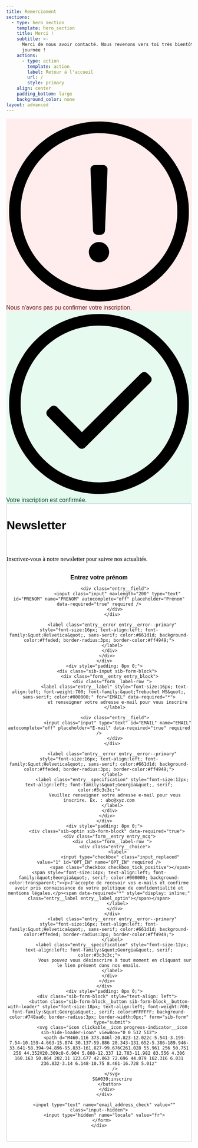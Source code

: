 ```yaml
---
title: Remerciement
sections:
  - type: hero_section
    template: hero_section
    title: Merci !
    subtitle: >-
      Merci de nous avoir contacté. Nous revenons vers toi très bientôt. Bonne
      journée !
    actions:
      - type: action
        template: action
        label: Retour à l'accueil
        url: /
        style: primary
    align: center
    padding_bottom: large
    background_color: none
layout: advanced
---
```

<!-- Begin Sendinblue Form -->
<!-- START - We recommend to place the below code in head tag of your website html  -->
<style>
  @font-face {
    font-display: block;
    font-family: Roboto;
    src: url(https://assets.sendinblue.com/font/Roboto/Latin/normal/normal/7529907e9eaf8ebb5220c5f9850e3811.woff2) format("woff2"), url(https://assets.sendinblue.com/font/Roboto/Latin/normal/normal/25c678feafdc175a70922a116c9be3e7.woff) format("woff")
  }

  @font-face {
    font-display: fallback;
    font-family: Roboto;
    font-weight: 600;
    src: url(https://assets.sendinblue.com/font/Roboto/Latin/medium/normal/6e9caeeafb1f3491be3e32744bc30440.woff2) format("woff2"), url(https://assets.sendinblue.com/font/Roboto/Latin/medium/normal/71501f0d8d5aa95960f6475d5487d4c2.woff) format("woff")
  }

  @font-face {
    font-display: fallback;
    font-family: Roboto;
    font-weight: 700;
    src: url(https://assets.sendinblue.com/font/Roboto/Latin/bold/normal/3ef7cf158f310cf752d5ad08cd0e7e60.woff2) format("woff2"), url(https://assets.sendinblue.com/font/Roboto/Latin/bold/normal/ece3a1d82f18b60bcce0211725c476aa.woff) format("woff")
  }

  #sib-container input:-ms-input-placeholder {
    text-align: left;
    font-family: "Georgia", serif;
    color: #c0ccda;
  }

  #sib-container input::placeholder {
    text-align: left;
    font-family: "Georgia", serif;
    color: #c0ccda;
  }

  #sib-container textarea::placeholder {
    text-align: left;
    font-family: "Georgia", serif;
    color: #c0ccda;
  }
</style>
<link rel="stylesheet" href="https://sibforms.com/forms/end-form/build/sib-styles.css">
<!--  END - We recommend to place the above code in head tag of your website html -->

<!-- START - We recommend to place the below code where you want the form in your website html  -->
<div class="sib-form" style="text-align: center;
         background-color: #EFF2F7;                                 ">
  <div id="sib-form-container" class="sib-form-container">
    <div id="error-message" class="sib-form-message-panel" style="font-size:16px; text-align:left; font-family:&quot;Helvetica&quot;, sans-serif; color:#661d1d; background-color:#ffeded; border-radius:3px; border-color:#ff4949;max-width:540px;">
      <div class="sib-form-message-panel__text sib-form-message-panel__text--center">
        <svg viewBox="0 0 512 512" class="sib-icon sib-notification__icon">
          <path d="M256 40c118.621 0 216 96.075 216 216 0 119.291-96.61 216-216 216-119.244 0-216-96.562-216-216 0-119.203 96.602-216 216-216m0-32C119.043 8 8 119.083 8 256c0 136.997 111.043 248 248 248s248-111.003 248-248C504 119.083 392.957 8 256 8zm-11.49 120h22.979c6.823 0 12.274 5.682 11.99 12.5l-7 168c-.268 6.428-5.556 11.5-11.99 11.5h-8.979c-6.433 0-11.722-5.073-11.99-11.5l-7-168c-.283-6.818 5.167-12.5 11.99-12.5zM256 340c-15.464 0-28 12.536-28 28s12.536 28 28 28 28-12.536 28-28-12.536-28-28-28z"
          />
        </svg>
        <span class="sib-form-message-panel__inner-text">
                          Nous n&#039;avons pas pu confirmer votre inscription.
                      </span>
      </div>
    </div>
    <div></div>
    <div id="success-message" class="sib-form-message-panel" style="font-size:16px; text-align:left; font-family:&quot;Helvetica&quot;, sans-serif; color:#085229; background-color:#e7faf0; border-radius:3px; border-color:#13ce66;max-width:540px;">
      <div class="sib-form-message-panel__text sib-form-message-panel__text--center">
        <svg viewBox="0 0 512 512" class="sib-icon sib-notification__icon">
          <path d="M256 8C119.033 8 8 119.033 8 256s111.033 248 248 248 248-111.033 248-248S392.967 8 256 8zm0 464c-118.664 0-216-96.055-216-216 0-118.663 96.055-216 216-216 118.664 0 216 96.055 216 216 0 118.663-96.055 216-216 216zm141.63-274.961L217.15 376.071c-4.705 4.667-12.303 4.637-16.97-.068l-85.878-86.572c-4.667-4.705-4.637-12.303.068-16.97l8.52-8.451c4.705-4.667 12.303-4.637 16.97.068l68.976 69.533 163.441-162.13c4.705-4.667 12.303-4.637 16.97.068l8.451 8.52c4.668 4.705 4.637 12.303-.068 16.97z"
          />
        </svg>
        <span class="sib-form-message-panel__inner-text">
                          Votre inscription est confirmée.
                      </span>
      </div>
    </div>
    <div></div>
    <div id="sib-container" class="sib-container--large sib-container--vertical" style="text-align:center; background-color:rgba(255,255,255,1); max-width:540px; border-radius:3px; border-width:1px; border-color:#C0CCD9; border-style:solid;">
      <form id="sib-form" method="POST" action="https://b749b5e7.sibforms.com/serve/MUIEADglVqaqQPszWOLN05AruxHiMeH-zOHaUFDpHvq0lQa28Vvjrzw-eA24Y7T5mFPBSM3_i_TDWW9J3uS2acrgLeAsicOdt5v7SdHl5f7UHBdHz3JkIyDe31l_9Ssp8ipvqomB-kYRKwdTd9-JRz6TqvVbcK6CnnxeusMUEVZ9wd1vOdGFzUWSqJ9a2U1RQePGywIR-kTEOZHg"
        data-type="subscription">
        <div style="padding: 8px 0;">
          <div class="sib-form-block" style="font-size:32px; text-align:left; font-weight:700; font-family:&quot;Trebuchet MS&quot;, sans-serif; color:#000000; background-color:transparent;">
            <p>Newsletter</p>
          </div>
        </div>
        <div style="padding: 8px 0;">
          <div class="sib-form-block" style="font-size:16px; text-align:left; font-family:&quot;Georgia&quot;, serif; color:#000000; background-color:transparent;">
            <div class="sib-text-form-block">
              <p>Inscrivez-vous à notre newsletter pour suivre nos actualités.</p>
            </div>
          </div>
        </div>
        <div style="padding: 8px 0;">
          <div class="sib-input sib-form-block">
            <div class="form__entry entry_block">
              <div class="form__label-row ">
                <label class="entry__label" style="font-size:16px; text-align:left; font-weight:700; font-family:&quot;Trebuchet MS&quot;, sans-serif; color:#000000;" for="PRENOM" data-required="*">
                  Entrez votre prénom
                </label>

                <div class="entry__field">
                  <input class="input" maxlength="200" type="text" id="PRENOM" name="PRENOM" autocomplete="off" placeholder="Prénom" data-required="true" required />
                </div>
              </div>

              <label class="entry__error entry__error--primary" style="font-size:16px; text-align:left; font-family:&quot;Helvetica&quot;, sans-serif; color:#661d1d; background-color:#ffeded; border-radius:3px; border-color:#ff4949;">
              </label>
            </div>
          </div>
        </div>
        <div style="padding: 8px 0;">
          <div class="sib-input sib-form-block">
            <div class="form__entry entry_block">
              <div class="form__label-row ">
                <label class="entry__label" style="font-size:16px; text-align:left; font-weight:700; font-family:&quot;Trebuchet MS&quot;, sans-serif; color:#000000;" for="EMAIL" data-required="*">
                  et renseigner votre adresse e-mail pour vous inscrire
                </label>

                <div class="entry__field">
                  <input class="input" type="text" id="EMAIL" name="EMAIL" autocomplete="off" placeholder="E-mail" data-required="true" required />
                </div>
              </div>

              <label class="entry__error entry__error--primary" style="font-size:16px; text-align:left; font-family:&quot;Helvetica&quot;, sans-serif; color:#661d1d; background-color:#ffeded; border-radius:3px; border-color:#ff4949;">
              </label>
              <label class="entry__specification" style="font-size:12px; text-align:left; font-family:&quot;Georgia&quot;, serif; color:#3c3c3c;">
                Veuillez renseigner votre adresse e-mail pour vous inscrire. Ex. : abc@xyz.com
              </label>
            </div>
          </div>
        </div>
        <div style="padding: 8px 0;">
          <div class="sib-optin sib-form-block" data-required="true">
            <div class="form__entry entry_mcq">
              <div class="form__label-row ">
                <div class="entry__choice">
                  <label>
                    <input type="checkbox" class="input_replaced" value="1" id="OPT_IN" name="OPT_IN" required />
                    <span class="checkbox checkbox_tick_positive"></span><span style="font-size:14px; text-align:left; font-family:&quot;Georgia&quot;, serif; color:#000000; background-color:transparent;"><p>J'accepte de recevoir vos e-mails et confirme avoir pris connaissance de votre politique de confidentialité et mentions légales.</p><span data-required="*" style="display: inline;" class="entry__label entry__label_optin"></span></span>
                  </label>
                </div>
              </div>
              <label class="entry__error entry__error--primary" style="font-size:16px; text-align:left; font-family:&quot;Helvetica&quot;, sans-serif; color:#661d1d; background-color:#ffeded; border-radius:3px; border-color:#ff4949;">
              </label>
              <label class="entry__specification" style="font-size:12px; text-align:left; font-family:&quot;Georgia&quot;, serif; color:#3c3c3c;">
                Vous pouvez vous désinscrire à tout moment en cliquant sur le lien présent dans nos emails.
              </label>
            </div>
          </div>
        </div>
        <div style="padding: 8px 0;">
          <div class="sib-form-block" style="text-align: left">
            <button class="sib-form-block__button sib-form-block__button-with-loader" style="font-size:18px; text-align:left; font-weight:700; font-family:&quot;Georgia&quot;, serif; color:#FFFFFF; background-color:#748aa6; border-radius:3px; border-width:0px;" form="sib-form"
              type="submit">
              <svg class="icon clickable__icon progress-indicator__icon sib-hide-loader-icon" viewBox="0 0 512 512">
                <path d="M460.116 373.846l-20.823-12.022c-5.541-3.199-7.54-10.159-4.663-15.874 30.137-59.886 28.343-131.652-5.386-189.946-33.641-58.394-94.896-95.833-161.827-99.676C261.028 55.961 256 50.751 256 44.352V20.309c0-6.904 5.808-12.337 12.703-11.982 83.556 4.306 160.163 50.864 202.11 123.677 42.063 72.696 44.079 162.316 6.031 236.832-3.14 6.148-10.75 8.461-16.728 5.01z"
                />
              </svg>
              S&#039;inscrire
            </button>
          </div>
        </div>

        <input type="text" name="email_address_check" value="" class="input--hidden">
        <input type="hidden" name="locale" value="fr">
      </form>
    </div>
  </div>
</div>
<!-- END - We recommend to place the below code where you want the form in your website html  -->

<!-- START - We recommend to place the below code in footer or bottom of your website html  -->
<script>
  window.REQUIRED_CODE_ERROR_MESSAGE = 'Veuillez choisir un code pays';

  window.EMAIL_INVALID_MESSAGE = window.SMS_INVALID_MESSAGE = "Les informations que vous avez fournies ne sont pas valides. Veuillez vérifier le format du champ et réessayer.";

  window.REQUIRED_ERROR_MESSAGE = "Vous devez renseigner ce champ. ";

  window.GENERIC_INVALID_MESSAGE = "Les informations que vous avez fournies ne sont pas valides. Veuillez vérifier le format du champ et réessayer.";




  window.translation = {
    common: {
      selectedList: '{quantity} liste sélectionnée',
      selectedLists: '{quantity} listes sélectionnées'
    }
  };

  var AUTOHIDE = Boolean(0);
</script>
<script src="https://sibforms.com/forms/end-form/build/main.js"></script>


<!-- END - We recommend to place the above code in footer or bottom of your website html  -->
<!-- End Sendinblue Form -->
